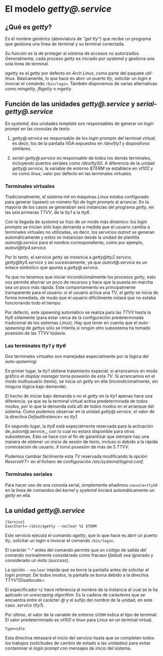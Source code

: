 
# El modelo _getty@.service_

## ¿Qué es _getty_?

Es el nombre genérico (abreviatura de _"get tty"_) que recibe un programa que gestiona una línea de terminal y su terminal conectada.

Su función es la de proteger al sistema de accesos no autorizados. Generalmente, cada proceso _getty_ es iniciado por _systemd_ y gestiona una sola línea de terminal.

_agetty_ es el _getty_ por defecto en _Arch Linux_, como parte del paquete _util-linux_. Básicamente, lo que hace es abrir un puerto _tty_, solicitar un _login_ e invocar el comando `/bin/login`. También disponemos de varias alternativas como _mingetty_, _fbgetty_ o _mgetty_.


## Función de las unidades _getty@.service_ y _serial-getty@.service_

En _systemd_, dos unidades _template_ son responsables de generar un _login prompt_ en las consolas de texto:

1. _getty@.service_ es responsable de los _login prompts_ del terminal virtual, es decir, los de la pantalla VGA expuestos en _/dev/tty1_ y dispositivos similares.

2. _serial-getty@.service_ es responsable de todos los demás terminales, incluyendo puertos seriales como _/dev/ttyS0_. A diferencia de la unidad _getty@.service_, la variable de entorno _$TERM_ se establece en _vt102_ y no como _linux_, valor por defecto en las terminales virtuales.


### Terminales virtuales

Tradicionalmente, el sistema _init_ en máquinas _Linux_ estaba configurado para generar (_spawn_) un número fijo de _login prompts_ al arrancar. En la mayoría de los casos se generaban seis instancias del programa _getty_, en las seis primeras _TTVV_, de la _tty1_ a la _tty6_.

Con la llegada de _systemd_ se hizo de un modo más dinámico: los _login prompts_ se inician sólo bajo demanda a medida que el usuario cambia a terminales virtuales no utilizadas, es decir, los servicios _autovt_ se generan automáticamente y estos se instancian desde la unidad de plantilla _autovt@.service_ para el nombre correspondiente, como por ejemplo, _autovt@tty4.service_.

Por lo tanto, el servicio _getty_ se instancia a _getty@tty2.service_, _getty@tty5.service_ y así sucesivamente, ya que _autovt@.service_ es un enlace simbólico que apunta a _getty@.service_.

Ya que no tenemos que iniciar incondicionalmente los procesos _getty_, esto nos permite ahorrar un poco de recursos y hace que la puesta en marcha sea un poco más rápida. Este comportamiento es principalmente transparente para el usuario: si el usuario activa una _TV_, el _getty_ se inicia de forma inmediata, de modo que el usuario difícilmente notará que no estaba funcionando todo el tiempo.

Por defecto, este _spawning_ automático se realiza para las _TTVV_ hasta la _tty6_ sólamente (para estar cerca de la configuración predeterminada tradicional de los sistemas _Linux_). Hay que tener en cuenta que el _auto-spawning_ de _gettys_ sólo se intenta si ningún otro subsistema ha tomado posesión de las _TTVV_ todavía.


### Las terminales _tty1_ y _tty6_

Dos terminales virtuales son manejadas especialmente por la lógica del _auto-spawning_:

En primer lugar, la _tty1_ obtiene tratamiento especial: si arrancamos en modo gráfico el _display manager_ toma posesión de esta _TV_. Si arrancamos en el modo multiusuario (texto), se inicia un _getty_ en ella (incondicionalmente, sin ninguna lógica bajo demanda).

El hecho de iniciar bajo demanda o no el _getty_ en la _tty1_ apenas hace una diferencia, ya que es la terminal virtual activa predeterminada de todos modos, por lo que la demanda está allí de todos modos en el arranque del sistema. Como podemos observar en la unidad _getty@.service_, el valor de la directiva _DefaultInstance=_ es _tty1_.

En segundo lugar, la _tty6_ está especialmente reservada para la activación de_autovt@.service_, con lo cual no estará disponible para otros subsistemas. Esto se hace con el fin de garantizar que siempre hay una manera de obtener un inicio de sesión de texto, incluso si debido a la rápida conmutación de usuario, _X_ tomó posesión de más de 5 _TTVV_.

Podemos cambiar fácilmente esta _TV_ reservada modificando la opción _ReserveVT=_ en el fichero de configuración _/etc/systemd/logind.conf_.


### Terminales seriales

Para hacer uso de una consola serial, simplemente añadimos `console=ttyS0` en la línea de comandos del _kernel_ y _systemd_ iniciará automáticamente un _getty_ en ella.


## La unidad _getty@.service_

```
[Service]
ExecStart=-/sbin/agetty --noclear %I $TERM
```

Este servicio ejecuta el comando _agetty_, que lo que hace es abrir un puerto _tty_, solicitar un _login_ e invocar el comando `/bin/login`.

El carácter "-" antes del comando permite que un código de salida del comando normalmente considerado como fracaso (_failed_) sea ignorado y considerado un éxito (_success_).

La opción `--noclear` impide que se borre la pantalla antes de solicitar el _login prompt_. De todos modos, la pantalla se borra debido a la directiva _TTYVTDisallocate=_.

El especificador `%I` hace referencia al nombre de la instancia al cual se le ha aplicado un _unescaping algorithm_. Es la cadena de caràcteres que se encuentra entre el caràcter _@_ y el sufijo del nombre de la unidad, en este caso _.service_ (_tty1_).

Por último, el valor de la variable de entorno `$TERM` indica el tipo de terminal. El valor predeterminado es _vt100_ o _linux_ para _Linux_ en un terminal virtual.

`Type=idle`

Esta directiva retrasará el inicio del servicio hasta que se completen todos los trabajos (solicitudes de cambio de estado a las unidades) para evitar contaminar el _login prompt_ con mensajes de inicio del sistema.

